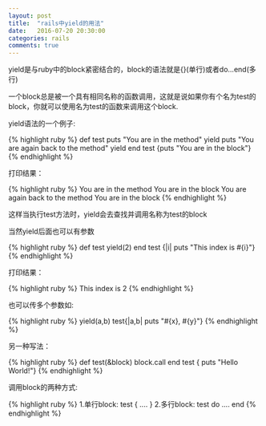 ```yaml
---
layout: post
title:  "rails中yield的用法"
date:   2016-07-20 20:30:00
categories: rails
comments: true
---
```


yield是与ruby中的block紧密结合的，block的语法就是{}(单行)或者do...end(多行)

一个block总是被一个具有相同名称的函数调用，这就是说如果你有个名为test的block，你就可以使用名为test的函数来调用这个block.

yield语法的一个例子:

{% highlight ruby %}
def test
   puts "You are in the method"
   yield
   puts "You are again back to the method"
   yield
end
test {puts "You are in the block"}
{% endhighlight %}

打印结果：

{% highlight ruby %}
You are in the method
You are in the block
You are again back to the method
You are in the block
{% endhighlight %}

这样当执行test方法时，yield会去查找并调用名称为test的block

当然yield后面也可以有参数

{% highlight ruby %}
def test
   yield(2)
end
test {|i| puts "This index is #{i}"}
{% endhighlight %}

打印结果：

{% highlight ruby %}
This index is 2
{% endhighlight %}

也可以传多个参数如:

{% highlight ruby %}
yield(a,b)
test{|a,b|  puts "#{x}, #{y}"}
{% endhighlight %}

另一种写法：

{% highlight ruby %}
def test(&block)
   block.call
end
test { puts "Hello World!"}
{% endhighlight %}

﻿调用block的两种方式:

{% highlight ruby %}
1.单行block: test { .... }
2.多行block:
test do
   ....
end
{% endhighlight %}